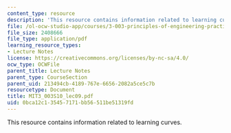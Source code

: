 ```yaml
---
content_type: resource
description: 'This resource contains information related to learning curves. '
file: /ol-ocw-studio-app/courses/3-003-principles-of-engineering-practice-spring-2010/0bca12c135457171bb56511be51319fd_MIT3_003S10_lec09.pdf
file_size: 2408666
file_type: application/pdf
learning_resource_types:
- Lecture Notes
license: https://creativecommons.org/licenses/by-nc-sa/4.0/
ocw_type: OCWFile
parent_title: Lecture Notes
parent_type: CourseSection
parent_uid: 213494cb-4189-767e-6656-2082a5ce5c7b
resourcetype: Document
title: MIT3_003S10_lec09.pdf
uid: 0bca12c1-3545-7171-bb56-511be51319fd
---
```

This resource contains information related to learning curves. 